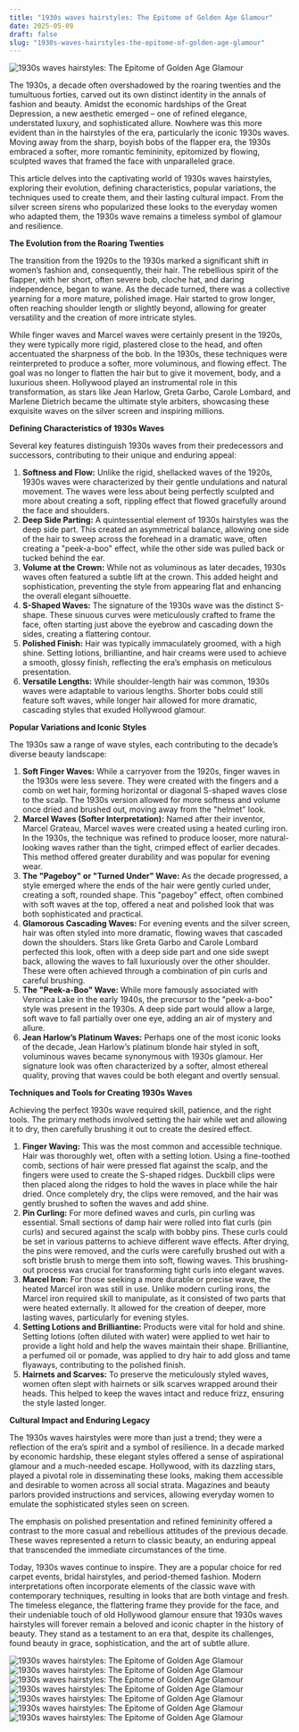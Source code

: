 ```yaml
---
title: "1930s waves hairstyles: The Epitome of Golden Age Glamour"
date: 2025-05-09
draft: false
slug: "1930s-waves-hairstyles-the-epitome-of-golden-age-glamour" 
---
```


![1930s waves hairstyles: The Epitome of Golden Age Glamour](https://www.fashiongonerogue.com/wp-content/uploads/2015/02/Woman-Wavy-Hairstyle-Waves-1930s-600x754.jpg "1930s waves hairstyles: The Epitome of Golden Age Glamour")

The 1930s, a decade often overshadowed by the roaring twenties and the tumultuous forties, carved out its own distinct identity in the annals of fashion and beauty. Amidst the economic hardships of the Great Depression, a new aesthetic emerged – one of refined elegance, understated luxury, and sophisticated allure. Nowhere was this more evident than in the hairstyles of the era, particularly the iconic 1930s waves. Moving away from the sharp, boyish bobs of the flapper era, the 1930s embraced a softer, more romantic femininity, epitomized by flowing, sculpted waves that framed the face with unparalleled grace.

This article delves into the captivating world of 1930s waves hairstyles, exploring their evolution, defining characteristics, popular variations, the techniques used to create them, and their lasting cultural impact. From the silver screen sirens who popularized these looks to the everyday women who adapted them, the 1930s wave remains a timeless symbol of glamour and resilience.

**The Evolution from the Roaring Twenties**

The transition from the 1920s to the 1930s marked a significant shift in women’s fashion and, consequently, their hair. The rebellious spirit of the flapper, with her short, often severe bob, cloche hat, and daring independence, began to wane. As the decade turned, there was a collective yearning for a more mature, polished image. Hair started to grow longer, often reaching shoulder length or slightly beyond, allowing for greater versatility and the creation of more intricate styles.

While finger waves and Marcel waves were certainly present in the 1920s, they were typically more rigid, plastered close to the head, and often accentuated the sharpness of the bob. In the 1930s, these techniques were reinterpreted to produce a softer, more voluminous, and flowing effect. The goal was no longer to flatten the hair but to give it movement, body, and a luxurious sheen. Hollywood played an instrumental role in this transformation, as stars like Jean Harlow, Greta Garbo, Carole Lombard, and Marlene Dietrich became the ultimate style arbiters, showcasing these exquisite waves on the silver screen and inspiring millions.

**Defining Characteristics of 1930s Waves**

Several key features distinguish 1930s waves from their predecessors and successors, contributing to their unique and enduring appeal:

1. **Softness and Flow:** Unlike the rigid, shellacked waves of the 1920s, 1930s waves were characterized by their gentle undulations and natural movement. The waves were less about being perfectly sculpted and more about creating a soft, rippling effect that flowed gracefully around the face and shoulders.
2. **Deep Side Parting:** A quintessential element of 1930s hairstyles was the deep side part. This created an asymmetrical balance, allowing one side of the hair to sweep across the forehead in a dramatic wave, often creating a "peek-a-boo" effect, while the other side was pulled back or tucked behind the ear.
3. **Volume at the Crown:** While not as voluminous as later decades, 1930s waves often featured a subtle lift at the crown. This added height and sophistication, preventing the style from appearing flat and enhancing the overall elegant silhouette.
4. **S-Shaped Waves:** The signature of the 1930s wave was the distinct S-shape. These sinuous curves were meticulously crafted to frame the face, often starting just above the eyebrow and cascading down the sides, creating a flattering contour.
5. **Polished Finish:** Hair was typically immaculately groomed, with a high shine. Setting lotions, brilliantine, and hair creams were used to achieve a smooth, glossy finish, reflecting the era’s emphasis on meticulous presentation.
6. **Versatile Lengths:** While shoulder-length hair was common, 1930s waves were adaptable to various lengths. Shorter bobs could still feature soft waves, while longer hair allowed for more dramatic, cascading styles that exuded Hollywood glamour.

**Popular Variations and Iconic Styles**

The 1930s saw a range of wave styles, each contributing to the decade’s diverse beauty landscape:

1. **Soft Finger Waves:** While a carryover from the 1920s, finger waves in the 1930s were less severe. They were created with the fingers and a comb on wet hair, forming horizontal or diagonal S-shaped waves close to the scalp. The 1930s version allowed for more softness and volume once dried and brushed out, moving away from the "helmet" look.
2. **Marcel Waves (Softer Interpretation):** Named after their inventor, Marcel Grateau, Marcel waves were created using a heated curling iron. In the 1930s, the technique was refined to produce looser, more natural-looking waves rather than the tight, crimped effect of earlier decades. This method offered greater durability and was popular for evening wear.
3. **The "Pageboy" or "Turned Under" Wave:** As the decade progressed, a style emerged where the ends of the hair were gently curled under, creating a soft, rounded shape. This "pageboy" effect, often combined with soft waves at the top, offered a neat and polished look that was both sophisticated and practical.
4. **Glamorous Cascading Waves:** For evening events and the silver screen, hair was often styled into more dramatic, flowing waves that cascaded down the shoulders. Stars like Greta Garbo and Carole Lombard perfected this look, often with a deep side part and one side swept back, allowing the waves to fall luxuriously over the other shoulder. These were often achieved through a combination of pin curls and careful brushing.
5. **The "Peek-a-Boo" Wave:** While more famously associated with Veronica Lake in the early 1940s, the precursor to the "peek-a-boo" style was present in the 1930s. A deep side part would allow a large, soft wave to fall partially over one eye, adding an air of mystery and allure.
6. **Jean Harlow’s Platinum Waves:** Perhaps one of the most iconic looks of the decade, Jean Harlow’s platinum blonde hair styled in soft, voluminous waves became synonymous with 1930s glamour. Her signature look was often characterized by a softer, almost ethereal quality, proving that waves could be both elegant and overtly sensual.

**Techniques and Tools for Creating 1930s Waves**

Achieving the perfect 1930s wave required skill, patience, and the right tools. The primary methods involved setting the hair while wet and allowing it to dry, then carefully brushing it out to create the desired effect.

1. **Finger Waving:** This was the most common and accessible technique. Hair was thoroughly wet, often with a setting lotion. Using a fine-toothed comb, sections of hair were pressed flat against the scalp, and the fingers were used to create the S-shaped ridges. Duckbill clips were then placed along the ridges to hold the waves in place while the hair dried. Once completely dry, the clips were removed, and the hair was gently brushed to soften the waves and add shine.
2. **Pin Curling:** For more defined waves and curls, pin curling was essential. Small sections of damp hair were rolled into flat curls (pin curls) and secured against the scalp with bobby pins. These curls could be set in various patterns to achieve different wave effects. After drying, the pins were removed, and the curls were carefully brushed out with a soft bristle brush to merge them into soft, flowing waves. This brushing-out process was crucial for transforming tight curls into elegant waves.
3. **Marcel Iron:** For those seeking a more durable or precise wave, the heated Marcel iron was still in use. Unlike modern curling irons, the Marcel iron required skill to manipulate, as it consisted of two parts that were heated externally. It allowed for the creation of deeper, more lasting waves, particularly for evening styles.
4. **Setting Lotions and Brilliantine:** Products were vital for hold and shine. Setting lotions (often diluted with water) were applied to wet hair to provide a light hold and help the waves maintain their shape. Brilliantine, a perfumed oil or pomade, was applied to dry hair to add gloss and tame flyaways, contributing to the polished finish.
5. **Hairnets and Scarves:** To preserve the meticulously styled waves, women often slept with hairnets or silk scarves wrapped around their heads. This helped to keep the waves intact and reduce frizz, ensuring the style lasted longer.

**Cultural Impact and Enduring Legacy**

The 1930s waves hairstyles were more than just a trend; they were a reflection of the era’s spirit and a symbol of resilience. In a decade marked by economic hardship, these elegant styles offered a sense of aspirational glamour and a much-needed escape. Hollywood, with its dazzling stars, played a pivotal role in disseminating these looks, making them accessible and desirable to women across all social strata. Magazines and beauty parlors provided instructions and services, allowing everyday women to emulate the sophisticated styles seen on screen.

The emphasis on polished presentation and refined femininity offered a contrast to the more casual and rebellious attitudes of the previous decade. These waves represented a return to classic beauty, an enduring appeal that transcended the immediate circumstances of the time.

Today, 1930s waves continue to inspire. They are a popular choice for red carpet events, bridal hairstyles, and period-themed fashion. Modern interpretations often incorporate elements of the classic wave with contemporary techniques, resulting in looks that are both vintage and fresh. The timeless elegance, the flattering frame they provide for the face, and their undeniable touch of old Hollywood glamour ensure that 1930s waves hairstyles will forever remain a beloved and iconic chapter in the history of beauty. They stand as a testament to an era that, despite its challenges, found beauty in grace, sophistication, and the art of subtle allure.

![1930s waves hairstyles: The Epitome of Golden Age Glamour](https://www.fashiongonerogue.com/wp-content/uploads/2019/02/Jean-Harlow-Blonde-1930s-Hairstyle.jpg "1930s waves hairstyles: The Epitome of Golden Age Glamour") ![1930s waves hairstyles: The Epitome of Golden Age Glamour](https://www.fashiongonerogue.com/wp-content/uploads/2022/11/1930s-Hairstyles-Feature.jpg "1930s waves hairstyles: The Epitome of Golden Age Glamour") ![1930s waves hairstyles: The Epitome of Golden Age Glamour](https://www.fashiongonerogue.com/wp-content/uploads/2019/02/Carole-Lombard-Tight-Curls-1930s-Hairstyle.jpg "1930s waves hairstyles: The Epitome of Golden Age Glamour") ![1930s waves hairstyles: The Epitome of Golden Age Glamour](https://hairstylecamp.com/wp-content/uploads/1930s-finger-wave-hairstyle.jpg "1930s waves hairstyles: The Epitome of Golden Age Glamour") ![1930s waves hairstyles: The Epitome of Golden Age Glamour](https://1.bp.blogspot.com/-2xH76iVa2mI/WEQynTUwD2I/AAAAAAAAoT4/dtmjn5jIwWo7OFqLYlKhT9zOh3YNf5eYQCLcB/s1600/Women%2BHairstyles%2Bin%2Bthe%2B1930s%2B%252820%2529.jpg "1930s waves hairstyles: The Epitome of Golden Age Glamour") ![1930s waves hairstyles: The Epitome of Golden Age Glamour](https://www.fashiongonerogue.com/wp-content/uploads/2015/02/1930s-Blonde-Hairstyle-Brush-768x913.jpg "1930s waves hairstyles: The Epitome of Golden Age Glamour") ![1930s waves hairstyles: The Epitome of Golden Age Glamour](https://3.bp.blogspot.com/-7Li_zEc3sug/WEQylpykIRI/AAAAAAAAoTc/6uIKnoTkmDwDw0u_UKEOqfbM2S8JIJhEwCLcB/s1600/Women%2BHairstyles%2Bin%2Bthe%2B1930s%2B%252814%2529.jpg "1930s waves hairstyles: The Epitome of Golden Age Glamour")